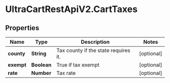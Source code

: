# UltraCartRestApiV2.CartTaxes

## Properties

Name | Type | Description | Notes
------------ | ------------- | ------------- | -------------
**county** | **String** | Tax county if the state requires it. | [optional] 
**exempt** | **Boolean** | True if tax exempt | [optional] 
**rate** | **Number** | Tax rate | [optional] 


